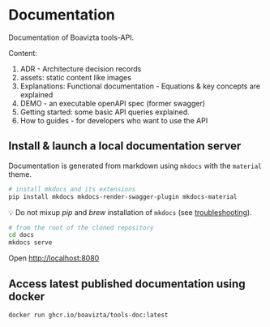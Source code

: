 # Documentation

Documentation of Boavizta tools-API.

Content:

1. ADR - Architecture decision records
2. assets: static content like images
3. Explanations: Functional documentation - Equations & key concepts are explained
4. DEMO - an executable openAPI spec (former swagger)
5. Getting started: some basic API queries explained.
6. How to guides - for developers who want to use the API

## Install & launch a local documentation server

Documentation is generated from markdown using `mkdocs` with the `material` theme.

```bash
# install mkdocs and its extensions
pip install mkdocs mkdocs-render-swagger-plugin mkdocs-material
```

💡 Do not mixup _pip_ and _brew_ installation of `mkdocs` (see [troubleshooting](https://jimandreas.github.io/mkdocs-material/troubleshooting/)).

```bash
# from the root of the cloned repository
cd docs
mkdocs serve
```

Open <http://localhost:8080>

## Access latest published documentation using docker

```bash
docker run ghcr.io/boavizta/tools-doc:latest
```
